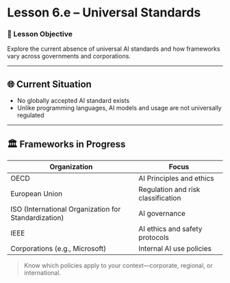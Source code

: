 # Lesson 6.e – Universal Standards

### 🎯 Lesson Objective
Explore the current absence of universal AI standards and how frameworks vary across governments and corporations.

---

## 🌐 Current Situation

- No globally accepted AI standard exists
- Unlike programming languages, AI models and usage are not universally regulated

---

## 🏛️ Frameworks in Progress

| **Organization**                             | **Focus**                            |
|---------------------------------------------|--------------------------------------|
| OECD                                         | AI Principles and ethics             |
| European Union                               | Regulation and risk classification   |
| ISO (International Organization for Standardization) | AI governance                     |
| IEEE                                         | AI ethics and safety protocols       |
| Corporations (e.g., Microsoft)              | Internal AI use policies             |

> Know which policies apply to your context—corporate, regional, or international.
